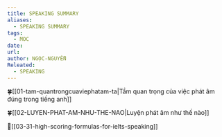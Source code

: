 ```yaml
---
title: SPEAKING SUMMARY
aliases:
  - SPEAKING SUMMARY
tags:
  - MOC
date: 
url: 
author: NGỌC-NGUYỄN
Releated:
  - SPEAKING
---
```


🍀[[01-tam-quantrongcuaviephatam-ta|Tầm quan trọng của việc phát âm đúng trong tiếng anh]]

🍀[[02-LUYEN-PHAT-AM-NHU-THE-NAO|Luyện phát âm như thế nào]]

📘[[03-31-high-scoring-formulas-for-ielts-speaking]]

